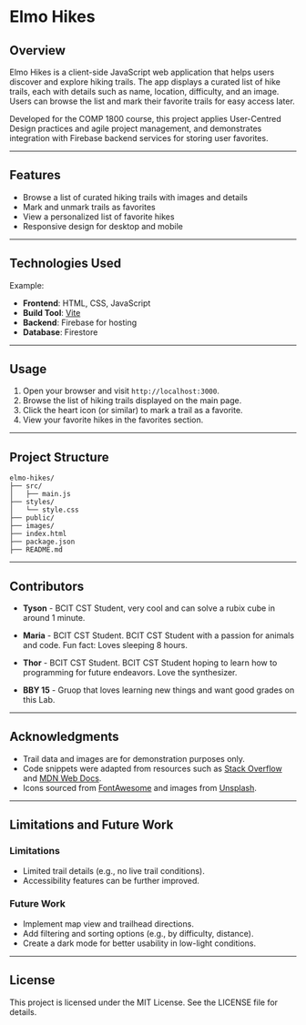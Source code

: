 # Elmo Hikes

## Overview

Elmo Hikes is a client-side JavaScript web application that helps users discover and explore hiking trails. The app displays a curated list of hike trails, each with details such as name, location, difficulty, and an image. Users can browse the list and mark their favorite trails for easy access later.

Developed for the COMP 1800 course, this project applies User-Centred Design practices and agile project management, and demonstrates integration with Firebase backend services for storing user favorites.

---

## Features

- Browse a list of curated hiking trails with images and details
- Mark and unmark trails as favorites
- View a personalized list of favorite hikes
- Responsive design for desktop and mobile

---

## Technologies Used

Example:

- **Frontend**: HTML, CSS, JavaScript
- **Build Tool**: [Vite](https://vitejs.dev/)
- **Backend**: Firebase for hosting
- **Database**: Firestore

---

## Usage

1. Open your browser and visit `http://localhost:3000`.
2. Browse the list of hiking trails displayed on the main page.
3. Click the heart icon (or similar) to mark a trail as a favorite.
4. View your favorite hikes in the favorites section.

---

## Project Structure

```
elmo-hikes/
├── src/
│   ├── main.js
├── styles/
│   └── style.css
├── public/
├── images/
├── index.html
├── package.json
├── README.md
```

---

## Contributors
- **Tyson** - BCIT CST Student, very cool and can solve a rubix cube in around 1 minute.

- **Maria** - BCIT CST Student. BCIT CST Student with a passion for animals and code. Fun fact: Loves sleeping 8 hours.

- **Thor** - BCIT CST Student. BCIT CST Student hoping to learn how to programming for future endeavors. Love the synthesizer.

- **BBY 15** - Gruop that loves learning new things and want good grades on this Lab.

---

## Acknowledgments

- Trail data and images are for demonstration purposes only.
- Code snippets were adapted from resources such as [Stack Overflow](https://stackoverflow.com/) and [MDN Web Docs](https://developer.mozilla.org/).
- Icons sourced from [FontAwesome](https://fontawesome.com/) and images from [Unsplash](https://unsplash.com/).

---

## Limitations and Future Work

### Limitations

- Limited trail details (e.g., no live trail conditions).
- Accessibility features can be further improved.

### Future Work

- Implement map view and trailhead directions.
- Add filtering and sorting options (e.g., by difficulty, distance).
- Create a dark mode for better usability in low-light conditions.

---

## License

This project is licensed under the MIT License. See the LICENSE file for details.
